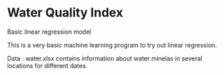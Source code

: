 # Water Quality Index
Basic linear regression model

This is a very basic machine learning program to try out linear regression.

Data :
water.xlsx contains information about water minelas in several locations for different dates.
